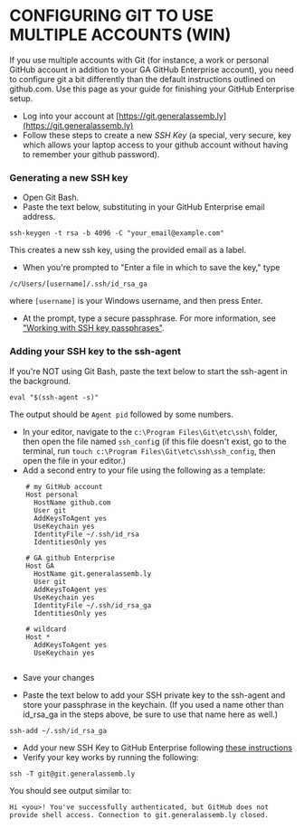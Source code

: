 # CONFIGURING GIT TO USE MULTIPLE ACCOUNTS (WIN)

If you use multiple accounts with Git (for instance, a work or personal GitHub account in addition to your GA GitHub Enterprise account), you need to configure git a bit differently than the default instructions outlined on github.com. Use this page as your guide for finishing your GitHub Enterprise setup.

* Log into your account at [https://git.generalassemb.ly](https://git.generalassemb.ly)
* Follow these steps to create a new *SSH Key* (a special, very secure, key which allows your laptop access to your github account without having to remember your github password).

### Generating a new SSH key

* Open Git Bash.
* Paste the text below, substituting in your GitHub Enterprise email address.

```
ssh-keygen -t rsa -b 4096 -C "your_email@example.com"
```

This creates a new ssh key, using the provided email as a label.

* When you're prompted to "Enter a file in which to save the key," type

```
/c/Users/[username]/.ssh/id_rsa_ga
```

where `[username]` is your Windows username, and then press Enter.

* At the prompt, type a secure passphrase. For more information, see ["Working with SSH key passphrases"](https://help.github.com/en/enterprise/2.15/user/articles/working-with-ssh-key-passphrases).

### Adding your SSH key to the ssh-agent
If you're NOT using Git Bash, paste the text below to start the ssh-agent in the background.

```
eval "$(ssh-agent -s)"
```

The output should be `Agent pid` followed by some numbers.

* In your editor, navigate to the `c:\Program Files\Git\etc\ssh\` folder, then open the file named `ssh_confi`g (if this file doesn't exist, go to the terminal, run `touch c:\Program Files\Git\etc\ssh\ssh_config`, then open the file in your editor.)
* Add a second entry to your file using the following as a template:

```
    # my GitHub account 
    Host personal
      HostName github.com
      User git
      AddKeysToAgent yes
      UseKeychain yes
      IdentityFile ~/.ssh/id_rsa
      IdentitiesOnly yes
    
    # GA github Enterprise
    Host GA   
      HostName git.generalassemb.ly
      User git
      AddKeysToAgent yes
      UseKeychain yes
      IdentityFile ~/.ssh/id_rsa_ga
      IdentitiesOnly yes
    
    # wildcard
    Host *
      AddKeysToAgent yes
      UseKeychain yes  
 
```

* Save your changes

* Paste the text below to add your SSH private key to the ssh-agent and store your passphrase in the keychain. (If you used a name other than id_rsa_ga in the steps above, be sure to use that name here as well.)

```
ssh-add ~/.ssh/id_rsa_ga
```

* Add your new SSH Key to GitHub Enterprise following [these instructions](https://help.github.com/en/enterprise/2.15/user/articles/adding-a-new-ssh-key-to-your-github-account)
* Verify your key works by running the following:

```
ssh -T git@git.generalassemb.ly
```

You should see output similar to:

`Hi <you>! You've successfully authenticated, but GitHub does not provide shell access. Connection to git.generalassemb.ly closed.`
